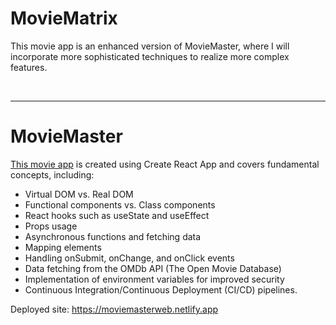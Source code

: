 # MovieMatrix

This movie app is an enhanced version of MovieMaster, where I will incorporate more sophisticated techniques to realize more complex features.




<br />

--------------------------

# MovieMaster

[This movie app](https://moviemasterweb.netlify.app) is created using Create React App and covers fundamental concepts, including:

- Virtual DOM vs. Real DOM
- Functional components vs. Class components
- React hooks such as useState and useEffect
- Props usage
- Asynchronous functions and fetching data
- Mapping elements
- Handling onSubmit, onChange, and onClick events
- Data fetching from the OMDb API (The Open Movie Database)
- Implementation of environment variables for improved security
- Continuous Integration/Continuous Deployment (CI/CD) pipelines.

Deployed site: https://moviemasterweb.netlify.app


<br />

